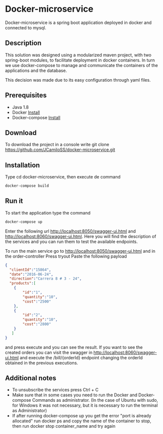 # Docker-microservice

Docker-microservice is a spring boot application deployed in docker and connected to mysql.

## Description

This solution was designed using a modularized maven project, with two spring-boot modules, to facilitate deployment in docker containers. In turn we use docker-compose to manage and communicate the containers of the applications and the database.

This decision was made due to its easy configuration through yaml files.

## Prerequisites

- Java 1.8 
- Docker [Install](https://docs.docker.com/engine/install/)
- Docker-compose [Install](https://docs.docker.com/compose/install/)

## Download

To download the project in a console write git clone https://github.com/JCamiloSS/docker-microservice.git


## Installation
Type cd docker-microservice, then execute de command 
```bash
docker-compose build
```

## Run it

To start the application type the command 
```bash
docker-compose up
```

Enter the following url [http://localhost:8050/swagger-ui.html](http://localhost:8050/swagger-ui.html) and [http://localhost:8060/swagger-ui.html](http://localhost:8060/swagger-ui.html). Here you will find the description of the services and you can run them to test the available endpoints.

To run the main service go to [http://localhost:8050/swagger-ui.html](http://localhost:8050/swagger-ui.html) and in the order-controller Press tryout Paste the following payload

```json
{
  "clientId":"15864",
  "date":"2016-06-24",
  "direction":"Carrera 8 # 3 - 24",
  "products":[
    {
      	"id":"1",
    	"quantity":"10",
    	"cost":"2500"
    },
    {
      	"id":"2",
    	"quantity":"10",
    	"cost":"2800"
    }
   ]
}
```
and press execute and you can see the result. If you want to see the created orders you can visit the swagger in [http://localhost:8060/swagger-ui.html](http://localhost:8060/swagger-ui.html) and execute the /bill/{orderId} endpoint changing the orderId obtained in the previous executions. 

## Additional notes

- To unsubscribe the services press Ctrl + C
- Make sure that in some cases you need to run the Docker and Docker-compose Commands as administrator. (In the case of Ubuntu with sudo, for Windows it was not necessary, but it is necessary to run the terminal as Administrator)
- If after running docker-compose up you get the error "port is already allocated" run docker ps and copy the name of the container to stop, then run docker stop container_name and try again
